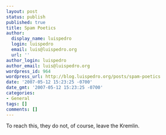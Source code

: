 ```yaml
---
layout: post
status: publish
published: true
title: Spam Poetics
author:
  display_name: luispedro
  login: luispedro
  email: luis@luispedro.org
  url: ''
author_login: luispedro
author_email: luis@luispedro.org
wordpress_id: 964
wordpress_url: http://blog.luispedro.org/posts/spam-poetics
date: '2007-05-12 15:23:25 -0700'
date_gmt: '2007-05-12 15:23:25 -0700'
categories:
- General
tags: []
comments: []
---
```

<p>To reach this, they do not, of course, leave the Kremlin.</p>
